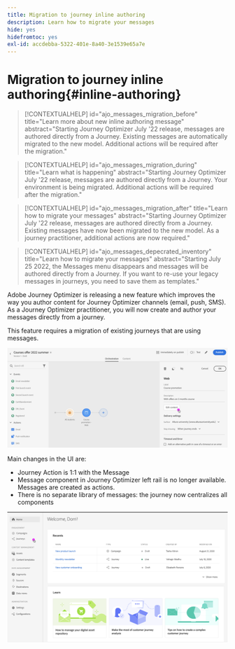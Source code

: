 ```yaml
---
title: Migration to journey inline authoring
description: Learn how to migrate your messages
hide: yes
hidefromtoc: yes
exl-id: accdebba-5322-401e-8a40-3e1539e65a7e
---
```

# Migration to journey inline authoring{#inline-authoring}


>[!CONTEXTUALHELP]
>id="ajo_messages_migration_before"
>title="Learn more about new inline authoring message"
>abstract="Starting Journey Optimizer July '22 release, messages are authored directly from a Journey. Existing messages are automatically migrated to the new model. Additional actions will be required after the migration."

>[!CONTEXTUALHELP]
>id="ajo_messages_migration_during"
>title="Learn what is happening"
>abstract="Starting Journey Optimizer July '22 release, messages are authored directly from a Journey. Your environment is being migrated. Additional actions will be required after the migration."


>[!CONTEXTUALHELP]
>id="ajo_messages_migration_after"
>title="Learn how to migrate your messages"
>abstract="Starting Journey Optimizer July '22 release, messages are authored directly from a Journey. Existing messages have now been migrated to the new model. As a journey practitioner, additional actions are now required."

>[!CONTEXTUALHELP]
>id="ajo_messages_depecrated_inventory"
>title="Learn how to migrate your messages"
>abstract="Starting July 25 2022, the Messages menu disappears and messages will be authored directly from a Journey. If you want to re-use your legacy messages in journeys, you need to save them as templates."

Adobe Journey Optimizer is releasing a new feature which improves the way you author content for Journey Optimizer channels (email, push, SMS). As a Journey Optimizer practitioner, you will now create and author your messages directly from a journey.

This feature requires a migration of existing journeys that are using messages. 

![](assets/inline-message.png)

Main changes in the UI are:

* Journey Action is 1:1 with the Message
* Message component in Journey Optimizer left rail is no longer available. Messages are created as actions.
* There is no separate library of messages: the journey now centralizes all components

![](assets/updated-left-rail.png)